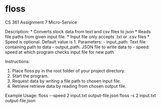 # floss
CS 361 Assignment 7 Micro-Service

Description:
    * Converts stock data from text and csv files to json 
    * Reads file paths from given input file.
    * Input file only accepts .txt or .csv files
    * Speed is optional. Default value is 1.
Parameters:
    - input_path: Text file containing path to data
    - output_path: JSON file to write data to
    - speed: speed at which program checks input file for new path

Instructions:
   1. Place floss.py in the root folder of your project directory.
   2. Start the program.
   3. Request data by writing a file path to chosen input file.
   4. Retrieve retrieve data by reading from chosen output file.

Example Usage: 
     floss --speed 2 input.txt output-file.json
     floss -s 2 input.txt output-file.json 

